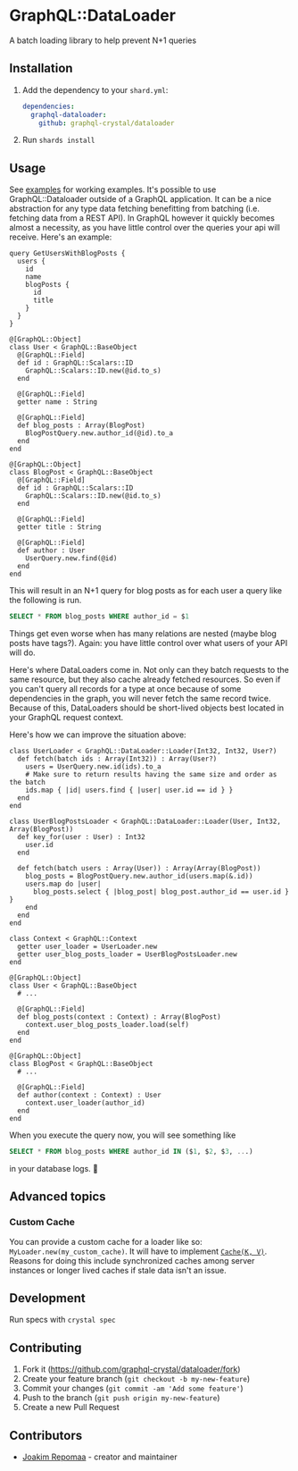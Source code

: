 # GraphQL::DataLoader

A batch loading library to help prevent N+1 queries

## Installation

1. Add the dependency to your `shard.yml`:

   ```yaml
   dependencies:
     graphql-dataloader:
       github: graphql-crystal/dataloader
   ```

2. Run `shards install`

## Usage

See [examples](examples) for working examples. It's possible to use
GraphQL::Dataloader outside of a GraphQL application. It can be a nice
abstraction for any type data fetching benefitting from batching (i.e. fetching
data from a REST API). In GraphQL however it quickly becomes almost a
necessity, as you have little control over the queries your api will receive.
Here's an example:

``` gql
query GetUsersWithBlogPosts {
  users {
    id
    name
    blogPosts {
      id
      title
    }
  }
}
```

``` crystal
@[GraphQL::Object]
class User < GraphQL::BaseObject
  @[GraphQL::Field]
  def id : GraphQL::Scalars::ID
    GraphQL::Scalars::ID.new(@id.to_s)
  end

  @[GraphQL::Field]
  getter name : String

  @[GraphQL::Field]
  def blog_posts : Array(BlogPost)
    BlogPostQuery.new.author_id(@id).to_a
  end
end

@[GraphQL::Object]
class BlogPost < GraphQL::BaseObject
  @[GraphQL::Field]
  def id : GraphQL::Scalars::ID
    GraphQL::Scalars::ID.new(@id.to_s)
  end

  @[GraphQL::Field]
  getter title : String

  @[GraphQL::Field]
  def author : User
    UserQuery.new.find(@id)
  end
end
```

This will result in an N+1 query for blog posts as for each user a query like the following is run.

``` sql
SELECT * FROM blog_posts WHERE author_id = $1
```

Things get even worse when has many relations are nested (maybe blog posts have
tags?). Again: you have little control over what users of your API will do.

Here's where DataLoaders come in. Not only can they batch requests to the same
resource, but they also cache already fetched resources. So even if you can't
query all records for a type at once because of some dependencies in the graph,
you will never fetch the same record twice. Because of this, DataLoaders should
be short-lived objects best located in your GraphQL request context.

Here's how we can improve the situation above:

``` crystal
class UserLoader < GraphQL::DataLoader::Loader(Int32, Int32, User?)
  def fetch(batch ids : Array(Int32)) : Array(User?)
    users = UserQuery.new.id(ids).to_a
    # Make sure to return results having the same size and order as the batch
    ids.map { |id| users.find { |user| user.id == id } }
  end
end

class UserBlogPostsLoader < GraphQL::DataLoader::Loader(User, Int32, Array(BlogPost))
  def key_for(user : User) : Int32
    user.id
  end

  def fetch(batch users : Array(User)) : Array(Array(BlogPost))
    blog_posts = BlogPostQuery.new.author_id(users.map(&.id))
    users.map do |user|
      blog_posts.select { |blog_post| blog_post.author_id == user.id } }
    end
  end
end

class Context < GraphQL::Context
  getter user_loader = UserLoader.new
  getter user_blog_posts_loader = UserBlogPostsLoader.new
end

@[GraphQL::Object]
class User < GraphQL::BaseObject
  # ...

  @[GraphQL::Field]
  def blog_posts(context : Context) : Array(BlogPost)
    context.user_blog_posts_loader.load(self)
  end
end

@[GraphQL::Object]
class BlogPost < GraphQL::BaseObject
  # ...

  @[GraphQL::Field]
  def author(context : Context) : User
    context.user_loader(author_id)
  end
end
```

When you execute the query now, you will see something like

``` sql
SELECT * FROM blog_posts WHERE author_id IN ($1, $2, $3, ...)
```

in your database logs. :tada:

## Advanced topics

### Custom Cache

You can provide a custom cache for a loader like so:
`MyLoader.new(my_custom_cache)`. It will have to implement
[`Cache(K, V)`](src/graphql-dataloader/cache.cr). Reasons for doing this
include synchronized caches among server instances or longer lived caches if
stale data isn't an issue.

## Development

Run specs with `crystal spec`

## Contributing

1. Fork it (<https://github.com/graphql-crystal/dataloader/fork>)
2. Create your feature branch (`git checkout -b my-new-feature`)
3. Commit your changes (`git commit -am 'Add some feature'`)
4. Push to the branch (`git push origin my-new-feature`)
5. Create a new Pull Request

## Contributors

- [Joakim Repomaa](https://github.com/repomaa) - creator and maintainer
